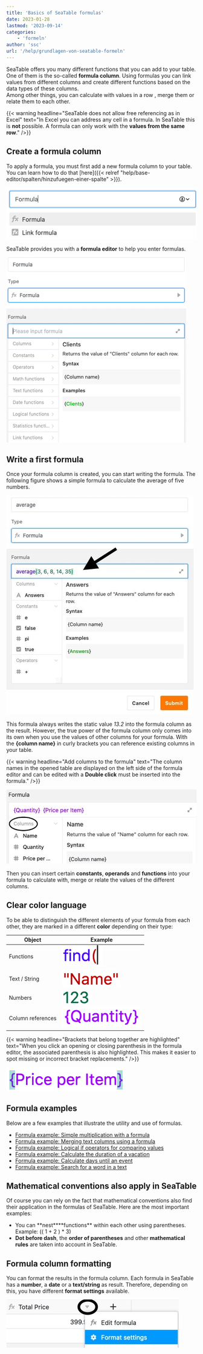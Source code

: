 ```yaml
---
title: 'Basics of SeaTable formulas'
date: 2023-01-28
lastmod: '2023-09-14'
categories:
    - 'formeln'
author: 'ssc'
url: '/help/grundlagen-von-seatable-formeln'
---
```


SeaTable offers you many different functions that you can add to your table. One of them is the so-called **formula column**. Using formulas you can link values from different columns and create different functions based on the data types of these columns.  
Among other things, you can calculate with values in a row , merge them or relate them to each other.

{{< warning  headline="SeaTable does not allow free referencing as in Excel"  text="In Excel you can address any cell in a formula. In SeaTable this is **not** possible. A formula can only work with the **values from the same row**." />}}

## Create a formula column

To apply a formula, you must first add a new formula column to your table. You can learn how to do that [here]({{< relref "help/base-editor/spalten/hinzufuegen-einer-spalte" >}}).

![Selection of a formula column](images/select-formula-column.png)

SeaTable provides you with a **formula editor** to help you enter formulas.

![Formula wizard to simplify the input of especially complex formulas](images/Formula.wizard.png)

## Write a first formula

Once your formula column is created, you can start writing the formula. The following figure shows a simple formula to calculate the average of five numbers.

![Entering any formula in the text field](images/input-formular.jpg)

This formula always writes the static value _13.2_ into the formula column as the result. However, the true power of the formula column only comes into its own when you use the values of other columns for your formula. With the **{column name}** in curly brackets you can reference existing columns in your table.

{{< warning headline="Add columns to the formula" text="The column names in the opened table are displayed on the left side of the formula editor and can be edited with a **Double click** must be inserted into the formula." />}}

![Columns available for selection in the formula editor](images/columns-in-the-formula-editor.jpg)

Then you can insert certain **constants**, **operands** and **functions** into your formula to calculate with, merge or relate the values of the different columns.

## Clear color language

To be able to distinguish the different elements of your formula from each other, they are marked in a different **color** depending on their type:

| Object            | Example                                                                                             |
| ----------------- | --------------------------------------------------------------------------------------------------- |
| Functions         | ![Functions are always marked blue in a formula](images/example-function.png)                       |
| Text / String     | ![Texts and strings are always marked in red in the formula editor](images/example-text.png)        |
| Numbers           | ![Numbers are always highlighted in green in the formula editor](images/example-number.png)         |
| Column references | ![Column references are always marked purple in a formula ](images/example-reference-to-column.png) |

{{< warning headline="Brackets that belong together are highlighted" text="When you click an opening or closing parenthesis in the formula editor, the associated parenthesis is also highlighted. This makes it easier to spot missing or incorrect bracket replacements." />}}

![Opening and closing parentheses are always highlighted in the formula editor](images/example-brackets.png)

## Formula examples

Below are a few examples that illustrate the utility and use of formulas.

- [Formula example: Simple multiplication with a formula](https://seatable.io/en/docs/formeln/formelbeispiel-einfache-multiplikation-mit-einer-formel/)
- [Formula example: Merging text columns using a formula](https://seatable.io/en/docs/formeln/formelbeispiel-zusammenfuehren-von-text-spalten-mit-hilfe-einer-formel/)
- [Formula example: Logical if operators for comparing values](https://seatable.io/en/docs/formeln/formelbeispiel-logische-if-operatoren-zum-vergleichen-von-werten/)
- [Formula example: Calculate the duration of a vacation](https://seatable.io/en/docs/formeln/formelbeispiel-berechne-die-dauer-eines-urlaubs/)
- [Formula example: Calculate days until an event](https://seatable.io/en/docs/formeln/formelbeispiel-berechne-tage-bis-zu-einem-event/)
- [Formula example: Search for a word in a text](https://seatable.io/en/docs/formeln/formelbeispiel-nach-einem-wort-in-einem-text-suchen/)

## Mathematical conventions also apply in SeaTable

Of course you can rely on the fact that mathematical conventions also find their application in the formulas of SeaTable. Here are the most important examples:

- You can **nest\*\***functions\*\* within each other using parentheses. Example: (( 1 + 2 ) \* 3)
- **Dot before dash**, the **order of parentheses** and other **mathematical rules** are taken into account in SeaTable.

## Formula column formatting

You can format the results in the formula column. Each formula in SeaTable has a **number**, a **date** or a **text/string** as result. Therefore, depending on this, you have different **format settings** available.

![Formatting formula results](images/Formatierung-von-Formelergebnissen.jpg)
